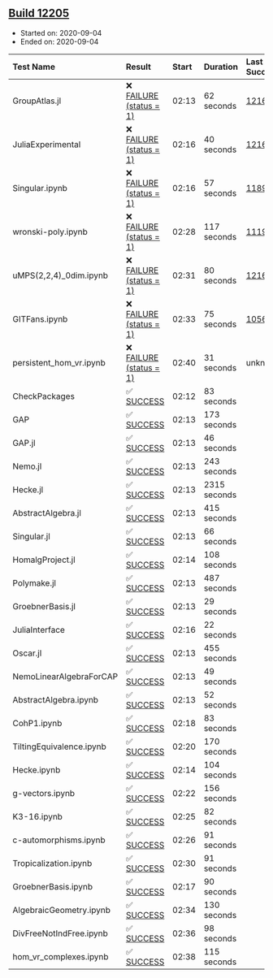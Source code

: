 ## [Build 12205](https://oscarci.mathematik.uni-kl.de/job/oscar/12205/)

* Started on: 2020-09-04
* Ended on: 2020-09-04

| Test Name    | Result | Start | Duration | Last Success | First Failure |
|:-------------|:-------|:------|:---------|:-------------|:--------------|
| GroupAtlas.jl | ❌ [FAILURE (status = 1)](https://oscarci.mathematik.uni-kl.de/job/oscar/12205/artifact/logs/build-12205/GroupAtlas.jl.log) | 02:13 | 62 seconds | [12167](https://oscarci.mathematik.uni-kl.de/job/oscar/12167/) | [12168](https://oscarci.mathematik.uni-kl.de/job/oscar/12168/) |
| JuliaExperimental | ❌ [FAILURE (status = 1)](https://oscarci.mathematik.uni-kl.de/job/oscar/12205/artifact/logs/build-12205/JuliaExperimental.log) | 02:16 | 40 seconds | [12167](https://oscarci.mathematik.uni-kl.de/job/oscar/12167/) | [12168](https://oscarci.mathematik.uni-kl.de/job/oscar/12168/) |
| Singular.ipynb | ❌ [FAILURE (status = 1)](https://oscarci.mathematik.uni-kl.de/job/oscar/12205/artifact/logs/build-12205/Singular.ipynb.log) | 02:16 | 57 seconds | [11893](https://oscarci.mathematik.uni-kl.de/job/oscar/11893/) | [11894](https://oscarci.mathematik.uni-kl.de/job/oscar/11894/) |
| wronski-poly.ipynb | ❌ [FAILURE (status = 1)](https://oscarci.mathematik.uni-kl.de/job/oscar/12205/artifact/logs/build-12205/wronski-poly.ipynb.log) | 02:28 | 117 seconds | [11192](https://oscarci.mathematik.uni-kl.de/job/oscar/11192/) | [11193](https://oscarci.mathematik.uni-kl.de/job/oscar/11193/) |
| uMPS(2,2,4)_0dim.ipynb | ❌ [FAILURE (status = 1)](https://oscarci.mathematik.uni-kl.de/job/oscar/12205/artifact/logs/build-12205/uMPS-2-2-4-_0dim.ipynb.log) | 02:31 | 80 seconds | [12167](https://oscarci.mathematik.uni-kl.de/job/oscar/12167/) | [12168](https://oscarci.mathematik.uni-kl.de/job/oscar/12168/) |
| GITFans.ipynb | ❌ [FAILURE (status = 1)](https://oscarci.mathematik.uni-kl.de/job/oscar/12205/artifact/logs/build-12205/GITFans.ipynb.log) | 02:33 | 75 seconds | [10566](https://oscarci.mathematik.uni-kl.de/job/oscar/10566/) | [10567](https://oscarci.mathematik.uni-kl.de/job/oscar/10567/) |
| persistent_hom_vr.ipynb | ❌ [FAILURE (status = 1)](https://oscarci.mathematik.uni-kl.de/job/oscar/12205/artifact/logs/build-12205/persistent_hom_vr.ipynb.log) | 02:40 | 31 seconds | unknown | unknown |
| CheckPackages | ✅ [SUCCESS](https://oscarci.mathematik.uni-kl.de/job/oscar/12205/artifact/logs/build-12205/CheckPackages.log) | 02:12 | 83 seconds |  |  |
| GAP | ✅ [SUCCESS](https://oscarci.mathematik.uni-kl.de/job/oscar/12205/artifact/logs/build-12205/GAP.log) | 02:13 | 173 seconds |  |  |
| GAP.jl | ✅ [SUCCESS](https://oscarci.mathematik.uni-kl.de/job/oscar/12205/artifact/logs/build-12205/GAP.jl.log) | 02:13 | 46 seconds |  |  |
| Nemo.jl | ✅ [SUCCESS](https://oscarci.mathematik.uni-kl.de/job/oscar/12205/artifact/logs/build-12205/Nemo.jl.log) | 02:13 | 243 seconds |  |  |
| Hecke.jl | ✅ [SUCCESS](https://oscarci.mathematik.uni-kl.de/job/oscar/12205/artifact/logs/build-12205/Hecke.jl.log) | 02:13 | 2315 seconds |  |  |
| AbstractAlgebra.jl | ✅ [SUCCESS](https://oscarci.mathematik.uni-kl.de/job/oscar/12205/artifact/logs/build-12205/AbstractAlgebra.jl.log) | 02:13 | 415 seconds |  |  |
| Singular.jl | ✅ [SUCCESS](https://oscarci.mathematik.uni-kl.de/job/oscar/12205/artifact/logs/build-12205/Singular.jl.log) | 02:13 | 66 seconds |  |  |
| HomalgProject.jl | ✅ [SUCCESS](https://oscarci.mathematik.uni-kl.de/job/oscar/12205/artifact/logs/build-12205/HomalgProject.jl.log) | 02:14 | 108 seconds |  |  |
| Polymake.jl | ✅ [SUCCESS](https://oscarci.mathematik.uni-kl.de/job/oscar/12205/artifact/logs/build-12205/Polymake.jl.log) | 02:13 | 487 seconds |  |  |
| GroebnerBasis.jl | ✅ [SUCCESS](https://oscarci.mathematik.uni-kl.de/job/oscar/12205/artifact/logs/build-12205/GroebnerBasis.jl.log) | 02:13 | 29 seconds |  |  |
| JuliaInterface | ✅ [SUCCESS](https://oscarci.mathematik.uni-kl.de/job/oscar/12205/artifact/logs/build-12205/JuliaInterface.log) | 02:16 | 22 seconds |  |  |
| Oscar.jl | ✅ [SUCCESS](https://oscarci.mathematik.uni-kl.de/job/oscar/12205/artifact/logs/build-12205/Oscar.jl.log) | 02:13 | 455 seconds |  |  |
| NemoLinearAlgebraForCAP | ✅ [SUCCESS](https://oscarci.mathematik.uni-kl.de/job/oscar/12205/artifact/logs/build-12205/NemoLinearAlgebraForCAP.log) | 02:13 | 49 seconds |  |  |
| AbstractAlgebra.ipynb | ✅ [SUCCESS](https://oscarci.mathematik.uni-kl.de/job/oscar/12205/artifact/logs/build-12205/AbstractAlgebra.ipynb.log) | 02:13 | 52 seconds |  |  |
| CohP1.ipynb | ✅ [SUCCESS](https://oscarci.mathematik.uni-kl.de/job/oscar/12205/artifact/logs/build-12205/CohP1.ipynb.log) | 02:18 | 83 seconds |  |  |
| TiltingEquivalence.ipynb | ✅ [SUCCESS](https://oscarci.mathematik.uni-kl.de/job/oscar/12205/artifact/logs/build-12205/TiltingEquivalence.ipynb.log) | 02:20 | 170 seconds |  |  |
| Hecke.ipynb | ✅ [SUCCESS](https://oscarci.mathematik.uni-kl.de/job/oscar/12205/artifact/logs/build-12205/Hecke.ipynb.log) | 02:14 | 104 seconds |  |  |
| g-vectors.ipynb | ✅ [SUCCESS](https://oscarci.mathematik.uni-kl.de/job/oscar/12205/artifact/logs/build-12205/g-vectors.ipynb.log) | 02:22 | 156 seconds |  |  |
| K3-16.ipynb | ✅ [SUCCESS](https://oscarci.mathematik.uni-kl.de/job/oscar/12205/artifact/logs/build-12205/K3-16.ipynb.log) | 02:25 | 82 seconds |  |  |
| c-automorphisms.ipynb | ✅ [SUCCESS](https://oscarci.mathematik.uni-kl.de/job/oscar/12205/artifact/logs/build-12205/c-automorphisms.ipynb.log) | 02:26 | 91 seconds |  |  |
| Tropicalization.ipynb | ✅ [SUCCESS](https://oscarci.mathematik.uni-kl.de/job/oscar/12205/artifact/logs/build-12205/Tropicalization.ipynb.log) | 02:30 | 91 seconds |  |  |
| GroebnerBasis.ipynb | ✅ [SUCCESS](https://oscarci.mathematik.uni-kl.de/job/oscar/12205/artifact/logs/build-12205/GroebnerBasis.ipynb.log) | 02:17 | 90 seconds |  |  |
| AlgebraicGeometry.ipynb | ✅ [SUCCESS](https://oscarci.mathematik.uni-kl.de/job/oscar/12205/artifact/logs/build-12205/AlgebraicGeometry.ipynb.log) | 02:34 | 130 seconds |  |  |
| DivFreeNotIndFree.ipynb | ✅ [SUCCESS](https://oscarci.mathematik.uni-kl.de/job/oscar/12205/artifact/logs/build-12205/DivFreeNotIndFree.ipynb.log) | 02:36 | 98 seconds |  |  |
| hom_vr_complexes.ipynb | ✅ [SUCCESS](https://oscarci.mathematik.uni-kl.de/job/oscar/12205/artifact/logs/build-12205/hom_vr_complexes.ipynb.log) | 02:38 | 115 seconds |  |  |
